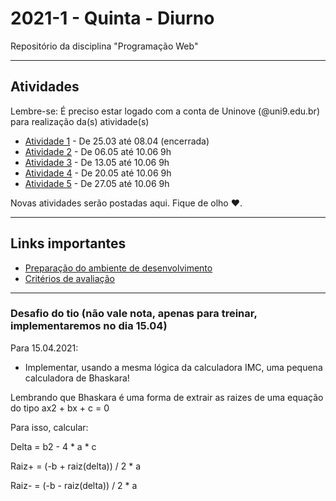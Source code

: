 # 2021-1 - Quinta - Diurno
Repositório da disciplina "Programação Web"

***

## Atividades

Lembre-se: É preciso estar logado com a conta de Uninove (@uni9.edu.br) para realização da(s) atividade(s)


  - [Atividade 1](https://forms.gle/simHZ26XyVGzSukY9) - De 25.03 até 08.04 (encerrada)
  - [Atividade 2](https://forms.gle/WQdnoyBRirMfWSSp6) - De 06.05 até 10.06 9h  
  - [Atividade 3](https://forms.gle/FSEgVLusdxRRNkBN7) - De 13.05 até 10.06 9h
  - [Atividade 4](https://forms.gle/maun2eyLaW14K5uB6) - De 20.05 até 10.06 9h
  - [Atividade 5](https://forms.gle/K8UNaxCWMEBMTUv67) - De 27.05 até 10.06 9h


Novas atividades serão postadas aqui. Fique de olho ❤️.

***


## Links importantes

 - [Preparação do ambiente de desenvolvimento](https://github.com/traue/2021-1_quinta_manha/wiki/Prepara%C3%A7%C3%A3o-do-Ambiente-de-desenvolvimento)
 - [Critérios de avaliação](https://github.com/traue/2021-1_quinta_manha/wiki/Crit%C3%A9rios-de-avalia%C3%A7%C3%A3o)


***


### Desafio do tio (não vale nota, apenas para treinar, implementaremos no dia 15.04)

Para 15.04.2021:

 - Implementar, usando a mesma lógica da calculadora IMC, uma pequena calculadora de Bhaskara!


Lembrando que Bhaskara é uma forma de extrair as raizes de uma equação do tipo ax2 + bx + c = 0

Para isso, calcular:


Delta = b2 - 4 * a * c

Raiz+ = (-b + raiz(delta)) / 2 * a

Raiz- = (-b - raiz(delta)) / 2 * a
